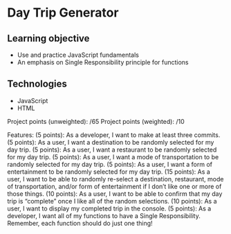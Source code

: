 # Day Trip Generator

## Learning objective

- Use and practice JavaScript fundamentals
- An emphasis on Single Responsibility principle for functions

## Technologies

- JavaScript
- HTML

Project points (unweighted): /65
Project points (weighted): /10

Features:
(5 points): As a developer, I want to make at least three commits.
(5 points): As a user, I want a destination to be randomly selected for my day trip.
(5 points): As a user, I want a restaurant to be randomly selected for my day trip.
(5 points): As a user, I want a mode of transportation to be randomly selected for my day trip.
(5 points): As a user, I want a form of entertainment to be randomly selected for my day trip.
(15 points): As a user, I want to be able to randomly re-select a destination, restaurant, mode of transportation, and/or form of entertainment if I don’t like one or more of those things.
(10 points): As a user, I want to be able to confirm that my day trip is “complete” once I like all of the random selections.
(10 points): As a user, I want to display my completed trip in the console.
(5 points): As a developer, I want all of my functions to have a Single Responsibility. Remember, each function should do just one thing!
